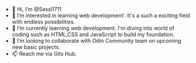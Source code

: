 - 👋 Hi, I’m @Sassi1711
- 👀 I’m interested in learning web development'.  It's a such a exciting field with endless possibilities.
- 🌱 I’m currently learning web development.  I'm diving into world of coding such as HTML,CSS and JavaScript to build my foundation.
- 💞️ I’m looking to collaborate with Odin Community team on upcoming new basic projects.
- 📫 Reach me via Gits Hub.

<!---
Sassi1711/Sassi1711 is a ✨ special ✨ repository because its `README.md` (this file) appears on your GitHub profile.
You can click the Preview link to take a look at your changes.
--->

